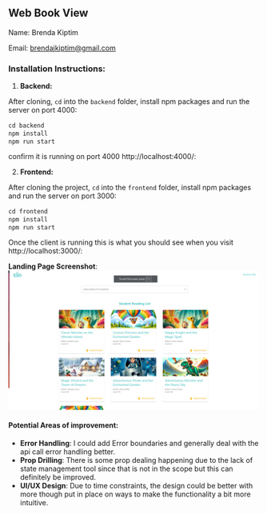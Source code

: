 ## Web Book View

Name: Brenda Kiptim

Email: brendajkiptim@gmail.com

### Installation Instructions:

1. **Backend:**

After cloning, `cd` into the `backend` folder, install npm packages and run the server on port 4000:

```
cd backend
npm install
npm run start
```

confirm it is running on port 4000 http://localhost:4000/:

2. **Frontend:**

After cloning the project, `cd` into the `frontend` folder, install npm packages and run the server on port 3000:

```
cd frontend
npm install
npm run start
```

Once the client is running this is what you should see when you visit http://localhost:3000/:

**Landing Page Screenshot**:
![landing page](screenshots/landingpage.png)

#### Potential Areas of improvement:

- **Error Handling**: I could add Error boundaries and generally deal with the api call error handling better.
- **Prop Drilling**: There is some prop dealing happening due to the lack of state management tool since that is not in the scope but this can definitely be improved.
- **UI/UX Design**: Due to time constraints, the design could be better with more though put in place on ways to make the functionality a bit more intuitive.
